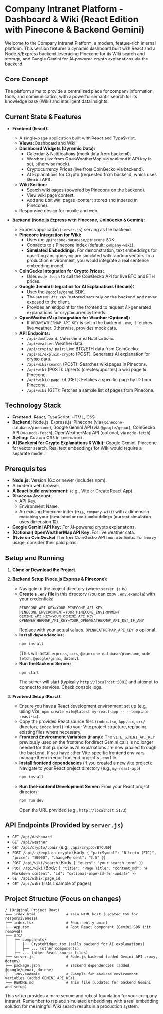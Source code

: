 
# Company Intranet Platform - Dashboard & Wiki (React Edition with Pinecone & Backend Gemini)

Welcome to the Company Intranet Platform, a modern, feature-rich internal platform. This version features a dynamic dashboard built with React and a Node.js/Express backend leveraging Pinecone for its Wiki search and storage, and Google Gemini for AI-powered crypto explanations via the backend.

## Core Concept

The platform aims to provide a centralized place for company information, tools, and communication, with a powerful semantic search for its knowledge base (Wiki) and intelligent data insights.

## Current State & Features

*   **Frontend (React):**
    *   A single-page application built with React and TypeScript.
    *   **Views:** Dashboard and Wiki.
    *   **Dashboard Widgets (Dynamic Data):**
        *   Calendar & Notifications (mock data from backend).
        *   Weather (live from OpenWeatherMap via backend if API key is set, otherwise mock).
        *   Cryptocurrency Prices (live from CoinGecko via backend).
        *   AI Explanations for Crypto (requested from backend, which uses Gemini API).
    *   **Wiki Section:**
        *   Search wiki pages (powered by Pinecone on the backend).
        *   View wiki page content.
        *   Add and Edit wiki pages (content stored and indexed in Pinecone).
    *   Responsive design for mobile and web.

*   **Backend (Node.js Express with Pinecone, CoinGecko & Gemini):**
    *   Express application (`server.js`) serving as the backend.
    *   **Pinecone Integration for Wiki:**
        *   Uses the `@pinecone-database/pinecone` SDK.
        *   Connects to a Pinecone index (default: `company-wiki`).
        *   **Simulated Embeddings:** For demonstration, text embeddings for upserting and querying are simulated with random vectors. In a production environment, you would integrate a real sentence embedding model.
    *   **CoinGecko Integration for Crypto Prices:**
        *   Uses `node-fetch` to call the CoinGecko API for live BTC and ETH prices.
    *   **Google Gemini Integration for AI Explanations (Secure):**
        *   Uses the `@google/genai` SDK.
        *   The `GEMINI_API_KEY` is stored securely on the backend and never exposed to the client.
        *   Provides an endpoint for the frontend to request AI-generated explanations for cryptocurrency trends.
    *   **OpenWeatherMap Integration for Weather (Optional):**
        *   If `OPENWEATHERMAP_API_KEY` is set in the backend `.env`, it fetches live weather. Otherwise, provides mock data.
    *   **API Endpoints:**
        *   `/api/dashboard`: Calendar and Notifications.
        *   `/api/weather`: Weather data.
        *   `/api/crypto/:pair`: Live BTC/ETH data from CoinGecko.
        *   `/api/ai/explain-crypto` (POST): Generates AI explanation for crypto data.
        *   `/api/wiki/search` (POST): Searches wiki pages in Pinecone.
        *   `/api/wiki` (POST): Upserts (creates/updates) a wiki page to Pinecone.
        *   `/api/wiki/:page_id` (GET): Fetches a specific page by ID from Pinecone.
        *   `/api/wiki` (GET): Fetches a sample list of pages from Pinecone.

## Technology Stack

*   **Frontend:** React, TypeScript, HTML, CSS
*   **Backend:** Node.js, Express.js, Pinecone (via `@pinecone-database/pinecone`), Google Gemini API (via `@google/genai`), CoinGecko API (via `node-fetch`), OpenWeatherMap API (optional, via `node-fetch`)
*   **Styling:** Custom CSS in `index.html`.
*   **AI (Backend for Crypto Explanations & Wiki):** Google Gemini, Pinecone for vector search. Real text embeddings for Wiki would require a separate model.

## Prerequisites

*   **Node.js:** Version 16.x or newer (includes npm).
*   A modern web browser.
*   **A React build environment:** (e.g., Vite or Create React App).
*   **Pinecone Account:**
    *   API Key.
    *   Environment Name.
    *   An existing Pinecone index (e.g., `company-wiki`) with a dimension matching your (simulated or real) embeddings (current simulation uses dimension 10).
*   **Google Gemini API Key:** For AI-powered crypto explanations.
*   **(Optional) OpenWeatherMap API Key:** For live weather data.
*   **(Note on CoinGecko)** The free CoinGecko API has rate limits. For heavy usage, consider their paid plans.

## Setup and Running

1.  **Clone or Download the Project.**

2.  **Backend Setup (Node.js Express & Pinecone):**
    *   Navigate to the project directory (where `server.js` is).
    *   **Create a `.env` file** in this directory (you can copy `.env.example`) with your credentials:
        ```env
        PINECONE_API_KEY=YOUR_PINECONE_API_KEY
        PINECONE_ENVIRONMENT=YOUR_PINECONE_ENVIRONMENT
        GEMINI_API_KEY=YOUR_GEMINI_API_KEY
        OPENWEATHERMAP_API_KEY=YOUR_OPENWEATHERMAP_API_KEY_IF_ANY 
        ```
        Replace with your actual values. `OPENWEATHERMAP_API_KEY` is optional.
    *   **Install dependencies:**
        ```bash
        npm install
        ```
        (This will install `express`, `cors`, `@pinecone-database/pinecone`, `node-fetch`, `@google/genai`, `dotenv`).
    *   **Run the Backend Server:**
        ```bash
        npm start
        ```
        The server will start (typically `http://localhost:5001`) and attempt to connect to services. Check console logs.

3.  **Frontend Setup (React):**
    *   Ensure you have a React development environment set up (e.g., using Vite: `npm create vite@latest my-react-app -- --template react-ts`).
    *   Copy the provided React source files (`index.tsx`, `App.tsx`, `src/` directory, `index.html`) into your Vite project structure, replacing existing files where necessary.
    *   **Frontend Environment Variables (if any):**
        The `VITE_GEMINI_API_KEY` previously used on the frontend for direct Gemini calls is no longer needed for that purpose as AI explanations are now proxied through the backend. If you have other Vite-specific frontend env vars, manage them in your frontend project's `.env` file.
    *   **Install frontend dependencies** (if you created a new Vite project):
        Navigate to your React project directory (e.g., `my-react-app`)
        ```bash
        npm install
        ```
    *   **Run the Frontend Development Server:**
        From your React project directory:
        ```bash
        npm run dev
        ```
        Open the URL provided (e.g., `http://localhost:5173`).

## API Endpoints (Provided by `server.js`)

*   `GET /api/dashboard`
*   `GET /api/weather`
*   `GET /api/crypto/:pair` (e.g., `/api/crypto/BTCUSD`)
*   `POST /api/ai/explain-crypto` (Body: `{ "pairSymbol": "Bitcoin (BTC)", "price": "50000", "changePercent": "2.5" }`)
*   `POST /api/wiki/search` (Body: `{ "query": "your search term" }`)
*   `POST /api/wiki` (Body: `{ "title": "Page Title", "content_md": "# Markdown content", "id": "optional-page-id-for-update" }`)
*   `GET /api/wiki/:page_id`
*   `GET /api/wiki` (lists a sample of pages)

## Project Structure (Focus on changes)

```
/ (Original Project Root)
├── index.html              # Main HTML host (updated CSS for responsiveness)
├── index.tsx               # React entry point
├── App.tsx                 # Root React component (Gemini SDK init removed)
├── src/
│   ├── components/
│   │   ├── CryptoWidget.tsx (calls backend for AI explanations)
│   │   ├── ... (other components)
│   ├── ... (other React source files)           
├── server.js               # Node.js backend (added Gemini API proxy, dotenv)
├── package.json            # Backend dependencies (added @google/genai, dotenv)
├── .env.example            # Example for backend environment variables (added GEMINI_API_KEY)
└── README.md               # This file (updated for backend Gemini and setup)
```

This setup provides a more secure and robust foundation for your company intranet. Remember to replace simulated embeddings with a real embedding solution for meaningful Wiki search results in a production system.
